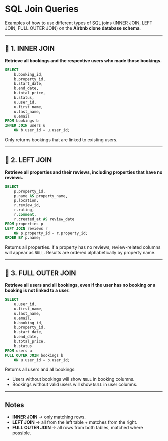 # SQL Join Queries 

Examples of how to use different types of SQL joins (INNER JOIN, LEFT JOIN, FULL OUTER JOIN) on the **Airbnb clone database schema**.

---

## 🔹 1. INNER JOIN

**Retrieve all bookings and the respective users who made those bookings.**

```sql
SELECT
    b.booking_id,
    b.property_id,
    b.start_date,
    b.end_date,
    b.total_price,
    b.status,
    u.user_id,
    u.first_name,
    u.last_name,
    u.email
FROM bookings b
INNER JOIN users u
    ON b.user_id = u.user_id;
```

Only returns bookings that are linked to existing users.

---

## 🔹 2. LEFT JOIN

**Retrieve all properties and their reviews, including properties that have no reviews.**

```sql
SELECT
    p.property_id,
    p.name AS property_name,
    p.location,
    r.review_id,
    r.rating,
    r.comment,
    r.created_at AS review_date
FROM properties p
LEFT JOIN reviews r
    ON p.property_id = r.property_id;
ORDER BY p.name;
```

Returns all properties. If a property has no reviews, review-related columns will appear as `NULL`.
Results are ordered alphabetically by property name.

---

## 🔹 3. FULL OUTER JOIN

**Retrieve all users and all bookings, even if the user has no booking or a booking is not linked to a user.**

```sql
SELECT
    u.user_id,
    u.first_name,
    u.last_name,
    u.email,
    b.booking_id,
    b.property_id,
    b.start_date,
    b.end_date,
    b.total_price,
    b.status
FROM users u
FULL OUTER JOIN bookings b
    ON u.user_id = b.user_id;
```

Returns all users and all bookings:

* Users without bookings will show `NULL` in booking columns.
* Bookings without valid users will show `NULL` in user columns.

---

## Notes

* **INNER JOIN** → only matching rows.
* **LEFT JOIN** → all from the left table + matches from the right.
* **FULL OUTER JOIN** → all rows from both tables, matched where possible.